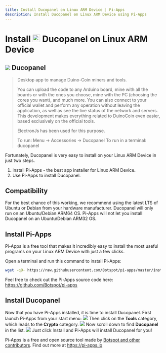 ```yaml
---
title: Install Ducopanel on Linux ARM Device | Pi-Apps
description: Install Ducopanel on Linux ARM Device using Pi-Apps
---
```

<div class="simple-install-content content">

# Install <img src="/img/app-icons/Ducopanel/icon-64.png" height=24> Ducopanel on Linux ARM Device

## <img src="/img/app-icons/Ducopanel/icon-64.png"> Ducopanel
> Desktop app to manage Duino-Coin miners and tools.
> 
> You can upload the code to any Arduino board, mine with all the boards or with the ones you choose, mine with the PC (choosing the cores you want), and much more.
> You can also connect to your official wallet and perform any operation without leaving the application, as well as see the live status of the network and servers.
> This development makes everything related to DuinoCoin even easier, based exclusively on the official tools.
> 
> ElectronJs has been used for this purpose.
> 
> To run: Menu -> Accessories -> Ducopanel
> To run in a terminal: ducopanel

Fortunately, Ducopanel is very easy to install on your Linux ARM Device in just two steps.
1. Install Pi-Apps - the best app installer for Linux ARM Device.
2. Use Pi-Apps to install Ducopanel.
</div>
<div class="simple-install-content content">

## Compatibility
For the best chance of this working, we recommend using the latest LTS of Ubuntu or Debian from your hardware manufacturer.
Ducopanel will only run on an Ubuntu/Debian ARM64 OS. Pi-Apps will not let you install Ducopanel on an Ubuntu/Debian ARM32 OS.
</div>
<div class="simple-install-content content">

## Install Pi-Apps

Pi-Apps is a free tool that makes it incredibly easy to install the most useful programs on your Linux ARM Device with just a few clicks.

Open a terminal and run this command to install Pi-Apps:
```bash
wget -qO- https://raw.githubusercontent.com/Botspot/pi-apps/master/install | bash
```
Feel free to check out the Pi-Apps source code here: https://github.com/Botspot/pi-apps
</div>
<div class="simple-install-content content">

## Install Ducopanel

Now that you have Pi-Apps installed, it is time to install Ducopanel.
First launch Pi-Apps from your start menu:
<img src="/img/start-menu.png">
Then click on the <b>Tools</b> category, which leads to the <b>Crypto</b> category.
<img src="/img/category-selections/Crypto.png">
Now scroll down to find <b>Ducopanel</b> in the list.
<img src="/img/app-icons/Ducopanel/app-selection.png">
Just click Install and Pi-Apps will install Ducopanel for you!
</div>
<div class="simple-install-content content">

Pi-Apps is a free and open source tool made by [Botspot and other contributors](/about/#contributors). Find out more at https://pi-apps.io
</div>

